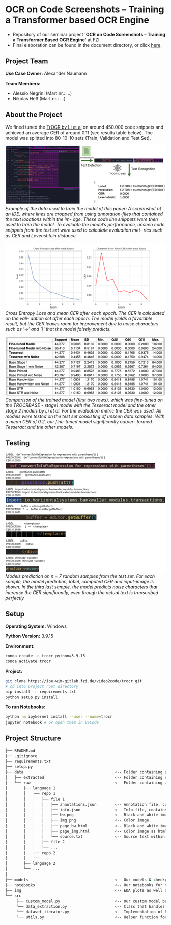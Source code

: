 # OCR on Code Screenshots – Training a Transformer based OCR Engine
- Repository of our seminar project **'OCR on Code Screenshots – Training a Transformer Based OCR Engine'** at FZI.  
- Final elaboration can be found in the document directory, or click [here](https://github.com/negralessio/finetuned-trocr-codeimg2text/blob/master/document/OCR_on_Code_Screenshots_v1_published.pdf).

## Project Team
**Use Case Owner:** Alexander Naumann

**Team Members:**
- Alessio Negrini (Mart.nr.: ...)
- Nikolas Heß (Mart.nr.: ...)

## About the Project
We fined tuned the [TrOCR by Li et al](https://arxiv.org/abs/2109.10282) on around 450.000 code snippets and achieved an average CER of around 0.11 (see results table below). The model was splitted into 80-10-10 sets (Train, Validation and Test Set).

![introduction](img/readme_imgs/introduction_img.jpg)
*Example of the data used to train the model of this paper: A screenshot of an IDE, where
lines are cropped from using annotation-files that contained the text locations within the im-
age. These code line snippets were then used to train the model. To evaluate the model’s
performance, unseen code snippets from the test set were used to calculate evaluation met-
rics such as CER and Levenshtein distance.*


![history](img/Custom_Split_64b_10e_eval_2023-01-26%20150515.418401.png)
*Cross Entropy Loss and mean CER after each epoch. The CER is calculated on the vali-
dation set after each epoch. The model yields a favorable result, but the CER leaves room
for improvement due to noise characters such as ’→’ and ’|’ that the model falsely predicts.*


![results](img/readme_imgs/final_results.png)
*Comparison of the trained model (first two rows), which was fine-tuned on the TROCRBASE -
stage1 model with the Tesseract model and the other stage 2 models by Li et al. For
the evaluation metric the CER was used. All models were tested on the test set consisting
of unseen data samples. With a mean CER of 0.2, our fine-tuned model significantly outper-
formed Tesseract and the other models.*

## Testing
![Testing](img/readme_imgs/sample_predictions.png)
*Models prediction on n = 7 random samples from the test set. For each sample, the model
prediction, label, computed CER and input-image is shown. In the third last sample, the model
predicts noise characters that increase the CER significantly, even though the actual text is
transcribed perfectly*

## Setup
**Operating System:** Windows

**Python Version:** 3.9.15

**Environment:**
```sh
conda create -n trocr python=3.9.15
conda activate trocr
```

**Project:**
```sh
git clone https://ipe-wim-gitlab.fzi.de/video2code/trocr.git
# cd into project root directory
pip install -r requirements.txt
python setup.py install
```

**To run Notebooks:**
```sh
python -m ipykernel install --user --name=trocr
jupyter notebook # or open them in VSCode
```



## Project Structure
```sh
├── README.md
├── .gitignore
├── requirements.txt
├── setup.py
├── data                                        <-- Folder containing all data files.
│   ├── extracted                               <-- Folder containing extracted data files generated by DataExtractor class.
│   └── raw                                     <-- Folder containing all raw data files. Structure is language/repository/file/relevant_data.
│       ├── language 1
│       │   ├── repo 1
│       │   │   ├── file 1
│       │   │   │   ├── annotations.json        <-- Annotation file, contains metadata about images.
│       │   │   │   ├── info.json               <-- Info file, contains metadata about images.
│       │   │   │   ├── bw.png                  <-- Black and white image.
│       │   │   │   ├── img.png                 <-- Color image.
│       │   │   │   ├── page_bw.html            <-- Black and white image as html-page.
│       │   │   │   ├── page_img.html           <-- Color image as html-page.
│       │   │   │   └── source.txt              <-- Source text within the image.
│       │   │   ├── file 2
│       │   │   └── ...
│       │   ├── repo 2
│       │   └── ...
│       ├── language 2
│       └── ...
│
├── models                                      <-- Our models & checkpoints.
├── notebooks                                   <-- Our notebooks for data analysis & modeling
├── img                                         <-- EDA plots as well as evaluation of our model(s)   
└── src
     ├── custom_model.py                        <-- Our custom model based on TrOCR. Contains methods for training, evaluating, and predicting.
     └── data_extraction.py                     <-- Class that handles data extraction from json files.
     └── dataset_iterator.py                    <-- Implementation of PyTorch Dataset and Dataloader for the training of our model
     └── utils.py                               <-- Helper function for our classes
```
